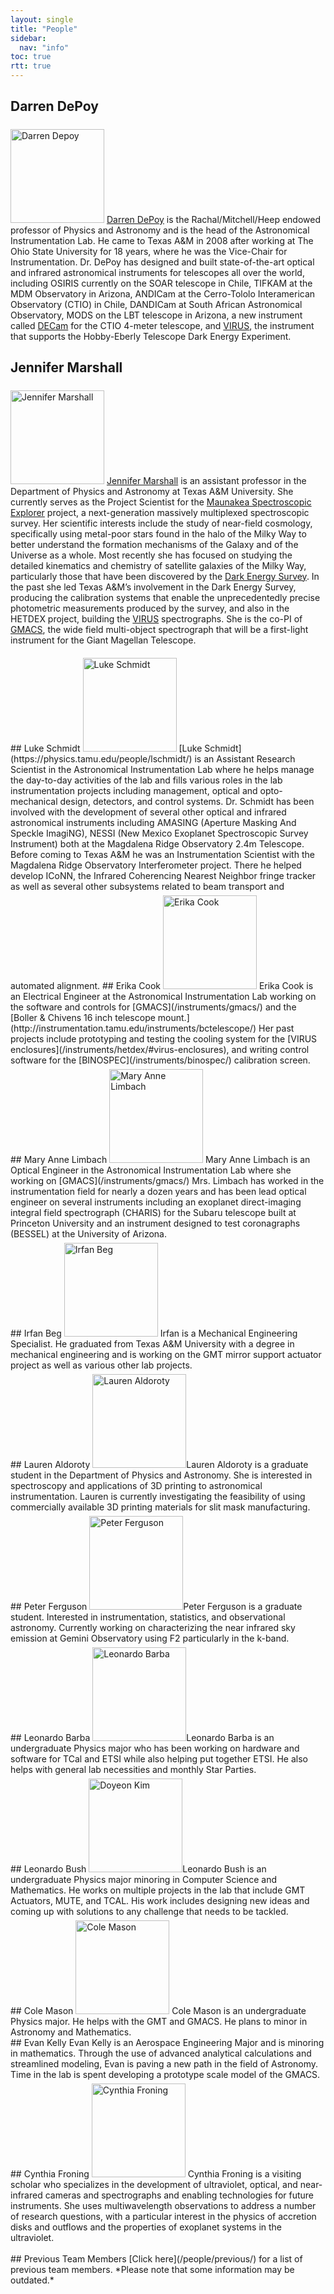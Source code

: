 ```yaml
---
layout: single
title: "People"
sidebar:
  nav: "info"
toc: true
rtt: true
---
```

## Darren DePoy
<img src="../people/assets/darren_depoy.jpg" width="150" style='margin-top:6px' alt="Darren Depoy" class="profile"/> [Darren DePoy](http://physics.tamu.edu/people/depoy) is the Rachal/Mitchell/Heep endowed professor of Physics and Astronomy and is the head of the Astronomical Instrumentation Lab. He came to Texas A&M in 2008 after working at The Ohio State University for 18 years, where he was the Vice-Chair for Instrumentation. Dr. DePoy has designed and built state-of-the-art optical and infrared astronomical instruments for telescopes all over the world, including OSIRIS currently on the SOAR telescope in Chile, TIFKAM at the MDM Observatory in Arizona, ANDICam at the Cerro-Tololo Interamerican Observatory (CTIO) in Chile, DANDICam at South African Astronomical Observatory, MODS on the LBT telescope in Arizona, a new instrument called [DECam](/instruments/decal) for the CTIO 4-meter telescope, and [VIRUS](http://hetdex.org/hetdex/virus.html), the instrument that supports the Hobby-Eberly Telescope Dark Energy Experiment.
## Jennifer Marshall
<img src="../people/assets/jennifer_marshall.jpg" width="150" style='margin-top:6px' alt="Jennifer Marshall" class="profile"/> [Jennifer Marshall](http://physics.tamu.edu/people/jlm076) is an assistant professor in the Department of Physics and Astronomy at Texas A&M University. She currently serves as the Project Scientist for the [Maunakea Spectroscopic Explorer](/instruments/mse/) project, a next-generation massively multiplexed spectroscopic survey.  Her scientific interests include the study of near-field cosmology, specifically using metal-poor stars found in the halo of the Milky Way to better understand the formation mechanisms of the Galaxy and of the Universe as a whole. Most recently she has focused on studying the detailed kinematics and chemistry of satellite galaxies of the Milky Way, particularly those that have been discovered by the [Dark Energy Survey](/instruments/des/). In the past she led Texas A&M’s involvement in the Dark Energy Survey, producing the calibration systems that enable the unprecedentedly precise photometric measurements produced by the survey, and also in the HETDEX project, building the [VIRUS](/instruments/hetdex/) spectrographs. She is the co-PI of [GMACS](/instruments/gmacs/), the wide field multi-object spectrograph that will be a first-light instrument for the Giant Magellan Telescope.  
<div class="clearfix" />
## Luke Schmidt
<img src="../people/assets/luke_schmidt.jpg" width="150" style='margin-top:6px' alt="Luke Schmidt" class="profile"/> [Luke Schmidt](https://physics.tamu.edu/people/lschmidt/) is an Assistant Research Scientist in the Astronomical Instrumentation Lab where he helps manage the day-to-day activities of the lab and fills various roles in the lab instrumentation projects including management, optical and opto-mechanical design, detectors, and control systems. Dr. Schmidt has been involved with the development of several other optical and infrared astronomical instruments including AMASING (Aperture Masking And Speckle ImagiNG), NESSI (New Mexico Exoplanet Spectroscopic Survey Instrument) both at the Magdalena Ridge Observatory 2.4m Telescope. Before coming to Texas A&M he was an Instrumentation Scientist with the Magdalena Ridge Observatory Interferometer project. There he helped develop ICoNN, the Infrared Coherencing Nearest Neighbor fringe tracker as well as several other subsystems related to beam transport and automated alignment.
## Erika Cook
<img src="../people/assets/erika_cook.jpg" width="150" style='margin-top:6px' alt="Erika Cook" class="profile"/> Erika Cook is an Electrical Engineer at the Astronomical Instrumentation Lab working on the software and controls for [GMACS](/instruments/gmacs/) and the [Boller & Chivens 16 inch telescope mount.](http://instrumentation.tamu.edu/instruments/bctelescope/) Her past projects include prototyping and testing the cooling system for the [VIRUS enclosures](/instruments/hetdex/#virus-enclosures), and writing control software for the [BINOSPEC](/instruments/binospec/) calibration screen.
<div class="clearfix" />
## Mary Anne Limbach
<img src="../people/assets/maryanne_limbach.jpg" width="150" style='margin-top:6px' alt="Mary Anne Limbach" class="profile"/>
Mary Anne Limbach is an Optical Engineer in the Astronomical Instrumentation Lab where she working on [GMACS](/instruments/gmacs/) Mrs. Limbach has worked in the instrumentation field for nearly a dozen years and has been lead optical engineer on several instruments including an exoplanet direct-imaging integral field spectrograph (CHARIS) for the Subaru telescope built at Princeton University and an instrument designed to test coronagraphs (BESSEL) at the University of Arizona.
<div class="clearfix" />
## Irfan Beg
<img src="../people/assets/irfan_beg.jpg" width="150" style='margin-top:6px' alt="Irfan Beg" class="profile"/>
Irfan is a Mechanical Engineering Specialist. He graduated from Texas A&amp;M University with a degree in mechanical engineering and is working on the GMT mirror support actuator project as well as various other lab projects.
<div class="clearfix" />
## Lauren Aldoroty
<img src="../people/assets/lauren_aldoroty.jpg" width="150" style='margin-top:6px' alt="Lauren Aldoroty" class="profile"/>Lauren Aldoroty is a graduate student in the Department of Physics and Astronomy. She is interested in spectroscopy and applications of 3D printing to astronomical instrumentation. Lauren is currently investigating the feasibility of using commercially available 3D printing materials for slit mask manufacturing.
<div class="clearfix" />
## Peter Ferguson
<img src="../people/assets/peter_ferguson.jpg" width="150" style='margin-top:6px' style='margin-top:6px' alt="Peter Ferguson" class="profile"/>Peter Ferguson is a graduate student. Interested in instrumentation, statistics, and observational astronomy. Currently working on characterizing the near infrared sky emission at Gemini Observatory using F2 particularly in the k-band.
<div class="clearfix" />
## Leonardo Barba
<img src="../people/assets/leonardo_barba.jpg" width="150" style='margin-top:6px' style='margin-top:6px' alt="Leonardo Barba" class="profile"/>Leonardo Barba is an undergraduate Physics major who has been working on hardware and software for TCal and ETSI while also helping put together ETSI. He also helps with general lab necessities and monthly Star Parties.
<div class="clearfix" />
## Leonardo Bush
<img src="../people/assets/leonardo_bush.jpg" width="150" style='margin-top:6px' style='margin-top:6px' alt="Doyeon Kim" class="profile"/>Leonardo Bush is an undergraduate Physics major minoring in Computer Science and Mathematics. He works on multiple projects in the lab that include GMT Actuators, MUTE, and TCAL. His work includes designing new ideas and coming up with solutions to any challenge that needs to be tackled.
<div class="clearfix" />
## Cole Mason
<img src="../people/assets/cole_mason.jpg" width="150" style='margin-top:6px' style='margin-top:6px' alt="Cole Mason" class="profile"/>
Cole Mason is an undergraduate Physics major. He helps with the GMT and GMACS. He plans to minor in Astronomy and Mathematics.
<div class="clearfix" />
## Evan Kelly
Evan Kelly is an Aerospace Engineering Major and is minoring in mathematics. Through the use of advanced analytical calculations and streamlined modeling, Evan is paving a new path in the field of Astronomy. Time in the lab is spent developing a prototype scale model of the GMACS.
<div class="clearfix" />
## Cynthia Froning
<img src="../people/assets/cynthia_froning.jpg" width="150" style='margin-top:6px' style='margin-top:6px' alt="Cynthia Froning" class="profile"/>
Cynthia Froning is a visiting scholar who specializes in the development of ultraviolet, optical, and near-infrared cameras and spectrographs and enabling technologies for future instruments. She uses multiwavelength observations to address a number of research questions, with a particular interest in the physics of accretion disks and outflows and the properties of exoplanet systems in the ultraviolet.
<div class="clearfix" />
<br>
## Previous Team Members
[Click here](/people/previous/) for a list of previous team members. *Please note that some information may be outdated.*
